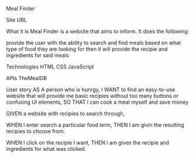 Meal Finder

Site URL

What it is
Meal Finder is a website that aims to inform. It does the following:

provide the user with the ability to search and find meals based on what type of food they are looking for
then it will provide the recipie and ingredients for said meals

Technologies
HTML CSS JavaScript

APIs
TheMealDB

User story
AS A person who is hunrgy, I WANT to find an easy-to-use website that will provide me basic recipies without too many buttons or confusing UI elements, SO THAT I can cook a meal myself and save money

GIVEN a website with recipies to search through,

WHEN I enter search a particular food term, THEN I am givin the resulting recipies to choose from.

WHEN I click on the recipie I want, THEN I am given the recipie and ingredients for what was clicked.
